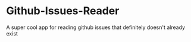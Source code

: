 # Github-Issues-Reader
A super cool app for reading github issues that definitely doesn't already exist 
